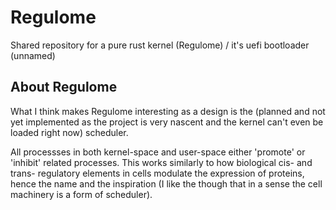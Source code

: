 # Regulome
Shared repository for a pure rust kernel (Regulome) / it's uefi bootloader (unnamed)

## About Regulome
What I think makes Regulome interesting as a design is the (planned and not yet implemented as the project is very nascent and the kernel can't even be loaded right now) scheduler.

All processses in both kernel-space and user-space either 'promote' or 'inhibit' related processes. This works similarly to how biological cis- and trans- regulatory elements in cells modulate the expression of proteins, hence the name and the inspiration (I like the though that in a sense the cell machinery is a form of scheduler).
